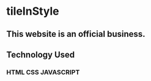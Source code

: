 # tileInStyle
## This website is an official business.


## Technology Used
### HTML CSS JAVASCRIPT
